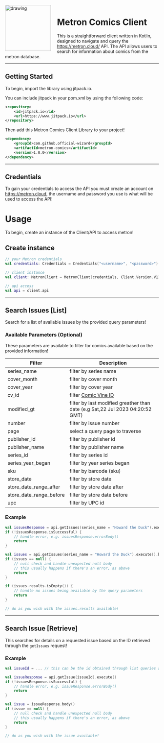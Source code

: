 <img align="left" src="https://i.imgur.com/QoJjbkn.png" alt="drawing" width="150" style="margin-right: 20px;"/>

# Metron Comics Client
This is a straightforward client written in Kotlin, designed to navigate and query the https://metron.cloud/ API. The API allows users to search for information about comics from the metron database.

---

## Getting Started

To begin, import the library using jitpack.io.

You can include jitpack in your pom.xml by using the following code:
```xml
<repository>
    <id>jitpack.io</id>
    <url>https://www.jitpack.io</url>
</repository>
```

Then add this Metron Comics Client Library to your project!

```xml
<dependency>
    <groupId>com.github.official-wizard</groupId>
    <artifactId>metron-comics</artifactId>
    <version>1.0.0</version>
</dependency>
```
---

## Credentials
To gain your credentials to access the API you must create an account on https://metron.cloud, the username and password you use is what will be used to access the API!

# Usage
To begin, create an instance of the Client/API to access metron!

## Create instance
```kotlin
// your Metron credentials
val credentials: Credentials = Credentials("<username>", "<password>")

// client instance 
val client: MetronClient = MetronClient(credentials, Client.Version.V1)

// api access
val api = client.api
```

---

## Search Issues [List]
Search for a list of available issues by the provided query parameters!
### Available Parameters (Optional)
These parameters are available to filter for comics available based on the provided information!

Filter  | Description
-------- | -------------
series_name | filter by series name
cover_month  | filter by cover month
cover_year  | filter by cover year
cv_id  | filter [Comic Vine ID](https://www.wikidata.org/wiki/Property:P5905)
modified_gt | filter by last modified greather than date (e.g Sat,22 Jul 2023 04:20:52 GMT)
number | filter by issue number
page | select a query page to traverse
publisher_id | filter by publisher id
publisher_name | filter by publisher name
series_id | filter by series id
series_year_began | filter by year series began
sku | filter by barcode (sku)
store_date | filter by store date
store_date_range_after | filter by store date after
store_date_range_before | filter by store date before
upc | filter by UPC id


### Example
```kotlin
val issuesResponse = api.getIssues(series_name = "Howard the Duck").execute()
if (!issuesResponse.isSuccessful) {
    // handle error, e.g. issuesResponse.errorBody() 
    return
}

val issues = api.getIssues(series_name = "Howard the Duck").execute().body()
if (issues == null) {
    // null check and handle unexpected null body
    // this usually happens if there's an error, as above
    return
}

if (issues.results.isEmpty()) {
    // handle no issues being available by the query parameters
    return
}

// do as you wish with the issues.results available!
```

---

## Search Issue [Retrieve]
This searches for details on a requested issue based on the ID retrieved through the ```getIssues``` request!

### Example
```kotlin
val issueId = ... // this can be the id obtained through list queries above

val issueResponse = api.getIssue(issueId).execute()
if (!issuesResponse.isSuccessful) {
    // handle error, e.g. issueResponse.errorBody() 
    return
}

val issue = issueResponse.body()
if (issue == null) {
    // null check and handle unexpected null body
    // this usually happens if there's an error, as above
    return
}

// do as you wish with the issue available!
```